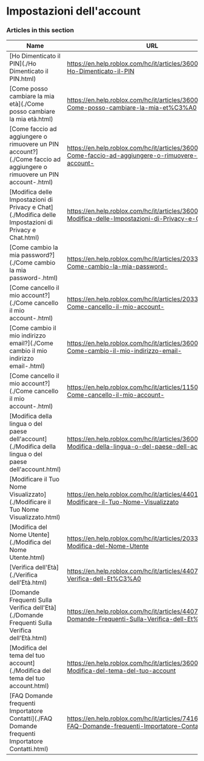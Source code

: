 # Impostazioni dell'account  
### Articles in this section
Name|URL
-|-
[Ho Dimenticato il PIN](./Ho Dimenticato il PIN.html) |https://en.help.roblox.com/hc/it/articles/360031292471-Ho-Dimenticato-il-PIN
[Come posso cambiare la mia età](./Come posso cambiare la mia età.html) |https://en.help.roblox.com/hc/it/articles/360031323611-Come-posso-cambiare-la-mia-et%C3%A0
[Come faccio ad aggiungere o rimuovere un PIN account?](./Come faccio ad aggiungere o rimuovere un PIN account-.html) |https://en.help.roblox.com/hc/it/articles/360031680051-Come-faccio-ad-aggiungere-o-rimuovere-un-PIN-account-
[Modifica delle Impostazioni di Privacy e Chat](./Modifica delle Impostazioni di Privacy e Chat.html) |https://en.help.roblox.com/hc/it/articles/360031751471-Modifica-delle-Impostazioni-di-Privacy-e-Chat
[Come cambio la mia password?](./Come cambio la mia password-.html) |https://en.help.roblox.com/hc/it/articles/203313100-Come-cambio-la-mia-password-
[Come cancello il mio account?](./Come cancello il mio account-.html) |https://en.help.roblox.com/hc/it/articles/203313050-Come-cancello-il-mio-account-
[Come cambio il mio indirizzo email?](./Come cambio il mio indirizzo email-.html) |https://en.help.roblox.com/hc/it/articles/360000229603-Come-cambio-il-mio-indirizzo-email-
[Come cancello il mio account?](./Come cancello il mio account-.html) |https://en.help.roblox.com/hc/it/articles/115004804623-Come-cancello-il-mio-account-
[Modifica della lingua o del paese dell'account](./Modifica della lingua o del paese dell'account.html) |https://en.help.roblox.com/hc/it/articles/360001216486-Modifica-della-lingua-o-del-paese-dell-account
[Modificare il Tuo Nome Visualizzato](./Modificare il Tuo Nome Visualizzato.html) |https://en.help.roblox.com/hc/it/articles/4401938870292-Modificare-il-Tuo-Nome-Visualizzato
[Modifica  del Nome Utente](./Modifica  del Nome Utente.html) |https://en.help.roblox.com/hc/it/articles/203313130-Modifica-del-Nome-Utente
[Verifica dell'Età](./Verifica dell'Età.html) |https://en.help.roblox.com/hc/it/articles/4407282410644-Verifica-dell-Et%C3%A0
[Domande Frequenti Sulla Verifica dell'Età](./Domande Frequenti Sulla Verifica dell'Età.html) |https://en.help.roblox.com/hc/it/articles/4407276151188-Domande-Frequenti-Sulla-Verifica-dell-Et%C3%A0
[Modifica del tema del tuo account](./Modifica del tema del tuo account.html) |https://en.help.roblox.com/hc/it/articles/360022922852-Modifica-del-tema-del-tuo-account
[FAQ Domande frequenti Importatore Contatti](./FAQ Domande frequenti Importatore Contatti.html) |https://en.help.roblox.com/hc/it/articles/7416652004884-FAQ-Domande-frequenti-Importatore-Contatti-
